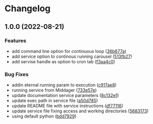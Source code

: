 # Changelog

## 1.0.0 (2022-08-21)


### Features

* add command line option for continuous loop ([36b677a](https://github.com/stenjo/Middager/commit/36b677a61f930e44b53430e63fcdcd8ebc03dd66))
* add service option to continous running carousel ([513fb27](https://github.com/stenjo/Middager/commit/513fb279ce4a9ba8f9194607108d41411c11535f))
* add servise handle as option to cron tab ([f3aa4c0](https://github.com/stenjo/Middager/commit/f3aa4c0c8ed95600f66cced4e05edf40ecfd008a))


### Bug Fixes

* addin eternal running param to execution ([c917ae8](https://github.com/stenjo/Middager/commit/c917ae880cad5cbff271b5df11fdb81a40279cc8))
* running service from Middager ([733e57e](https://github.com/stenjo/Middager/commit/733e57ecfa239fccafc4550884f94cd2264d481b))
* update documentation service parameters ([8c132e1](https://github.com/stenjo/Middager/commit/8c132e100b5394c77f719558cc759f5dd45a3bfa))
* update exec path in service file ([a50d785](https://github.com/stenjo/Middager/commit/a50d785d51017964d764bb6b4e580b25f237c679))
* update README file with service instructions ([df77116](https://github.com/stenjo/Middager/commit/df7711611a07b693e6d9ab23678152a4c9fe9526))
* update service file fixing access and working directories ([5683173](https://github.com/stenjo/Middager/commit/5683173d3a4b6955b7b62841edafb60e71274f70))
* using default python ([bdd7929](https://github.com/stenjo/Middager/commit/bdd7929c47478677fe0fd042d1056739b383e2c3))
